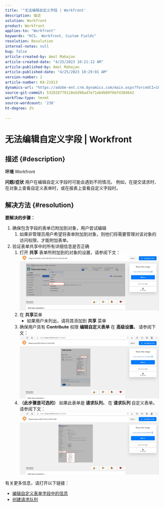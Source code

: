 ```yaml
---
title: '"无法编辑自定义字段 | Workfront'
description: 描述
solution: Workfront
product: Workfront
applies-to: "Workfront"
keywords: "KCS， Workfront, Custom Fields"
resolution: Resolution
internal-notes: null
bug: false
article-created-by: Amol Mahajan
article-created-date: "4/25/2023 10:21:12 AM"
article-published-by: Amol Mahajan
article-published-date: "4/25/2023 10:29:01 AM"
version-number: 2
article-number: KA-21913
dynamics-url: "https://adobe-ent.crm.dynamics.com/main.aspx?forceUCI=1&pagetype=entityrecord&etn=knowledgearticle&id=a99cefe3-52e3-ed11-a7c7-6045bd006704"
source-git-commit: 532828779118e5d98ad7e71eb4b89f6bf4384642
workflow-type: tm+mt
source-wordcount: '238'
ht-degree: 2%

---
```


# 无法编辑自定义字段 | Workfront

## 描述 {#description}

<b>环境</b>
Workfront


<b>问题/症状</b>
用户在编辑自定义字段时可能会遇到不同情况。 例如，在提交请求时、在对象上查看自定义表单时，或在报表上查看自定义字段时。


## 解决方法 {#resolution}

<b>要解决的步骤：</b>
1. 确保包含字段的表单已附加到对象，用户尝试编辑
   1. 如果非管理员用户希望将表单附加到对象，则他们将需要管理对该对象的访问权限，才能附加表单。
2. 验证表单共享中的所有详细信息是否正确
   1. 打开 <b>共享</b> 表单所附加到的对象的设置，请参阅下文：![](assets/5290f427-53e3-ed11-a7c7-6045bd006704.png)
   2. 在 <b>共享</b>菜单
      - 如果用户未列出，请将其添加到 <b>共享</b> 菜单
   3. 确保用户具有 <b>Contribute</b> 权限 <b>编辑自定义表单</b> 在 <b>高级设置、 </b>请参阅下文：![](assets/e0da3f1c-8ce2-ed11-a7c7-6045bd006c82.png)
   4. <b>（此步骤是可选的） </b>如果此表单是<b> 请求队列、 </b>在<b> 请求队列 </b>自定义表单。 请参阅下文：![](assets/47992451-8ce2-ed11-a7c7-6045bd006c82.png)




有关更多信息，请打开以下链接：

- [编辑自定义表单字段中的信息](https://experienceleague.adobe.com/docs/workfront/using/basics/work-with-custom-forms/edit-custom-forms.html?lang=en)
- [创建请求队列](https://experienceleague.adobe.com/docs/workfront/using/manage-work/requests/create-and-manage-request-queues/create-request-queue.html?lang=en)

